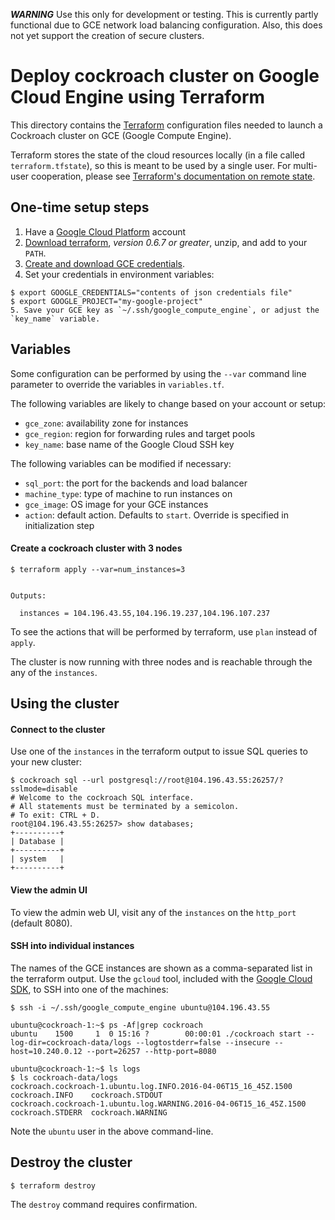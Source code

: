 ***WARNING*** Use this only for development or testing. This is currently partly
functional due to GCE network load balancing configuration. Also, this does not
yet support the creation of secure clusters.

# Deploy cockroach cluster on Google Cloud Engine using Terraform

This directory contains the [Terraform](https://terraform.io/) configuration
files needed to launch a Cockroach cluster on GCE (Google Compute Engine).

Terraform stores the state of the cloud resources locally (in a file called
`terraform.tfstate`), so this is meant to be used by a single user.
For multi-user cooperation, please see [Terraform's documentation on remote state](https://terraform.io/docs/state/remote.html).

## One-time setup steps
1. Have a [Google Cloud Platform](https://cloud.google.com/compute/) account
2. [Download terraform](https://terraform.io/downloads.html), *version 0.6.7 or greater*, unzip, and add to your `PATH`.
3. [Create and download GCE credentials](https://developers.google.com/identity/protocols/application-default-credentials#howtheywork).
4. Set your credentials in environment variables:
```
$ export GOOGLE_CREDENTIALS="contents of json credentials file"
$ export GOOGLE_PROJECT="my-google-project"
5. Save your GCE key as `~/.ssh/google_compute_engine`, or adjust the `key_name` variable.
```

## Variables

Some configuration can be performed by using the `--var` command line parameter
to override the variables in `variables.tf`.

The following variables are likely to change based on your account or setup:
* `gce_zone`: availability zone for instances
* `gce_region`: region for forwarding rules and target pools
* `key_name`: base name of the Google Cloud SSH key

The following variables can be modified if necessary:
* `sql_port`: the port for the backends and load balancer
* `machine_type`: type of machine to run instances on
* `gce_image`: OS image for your GCE instances
* `action`: default action. Defaults to `start`. Override is specified in
  initialization step


#### Create a cockroach cluster with 3 nodes

```
$ terraform apply --var=num_instances=3


Outputs:

  instances = 104.196.43.55,104.196.19.237,104.196.107.237
```

To see the actions that will be performed by terraform, use `plan` instead of `apply`.

The cluster is now running with three nodes and is reachable through the any of the `instances`.

## Using the cluster

#### Connect to the cluster

Use one of the `instances` in the terraform output to issue SQL queries
to your new cluster:

```
$ cockroach sql --url postgresql://root@104.196.43.55:26257/?sslmode=disable
# Welcome to the cockroach SQL interface.
# All statements must be terminated by a semicolon.
# To exit: CTRL + D.
root@104.196.43.55:26257> show databases;
+----------+
| Database |
+----------+
| system   |
+----------+
```

#### View the admin UI

To view the admin web UI, visit any of the `instances` on the `http_port` (default 8080).

#### SSH into individual instances

The names of the GCE instances are shown as a comma-separated list in the
terraform output. Use the `gcloud` tool, included with the [Google Cloud SDK](https://cloud.google.com/sdk/#Quick_Start),
to SSH into one of the machines:

```
$ ssh -i ~/.ssh/google_compute_engine ubuntu@104.196.43.55

ubuntu@cockroach-1:~$ ps -Af|grep cockroach
ubuntu    1500     1  0 15:16 ?        00:00:01 ./cockroach start --log-dir=cockroach-data/logs --logtostderr=false --insecure --host=10.240.0.12 --port=26257 --http-port=8080

ubuntu@cockroach-1:~$ ls logs
$ ls cockroach-data/logs
cockroach.cockroach-1.ubuntu.log.INFO.2016-04-06T15_16_45Z.1500     cockroach.INFO    cockroach.STDOUT
cockroach.cockroach-1.ubuntu.log.WARNING.2016-04-06T15_16_45Z.1500  cockroach.STDERR  cockroach.WARNING
```

Note the `ubuntu` user in the above command-line.

## Destroy the cluster

```
$ terraform destroy

```

The `destroy` command requires confirmation.
